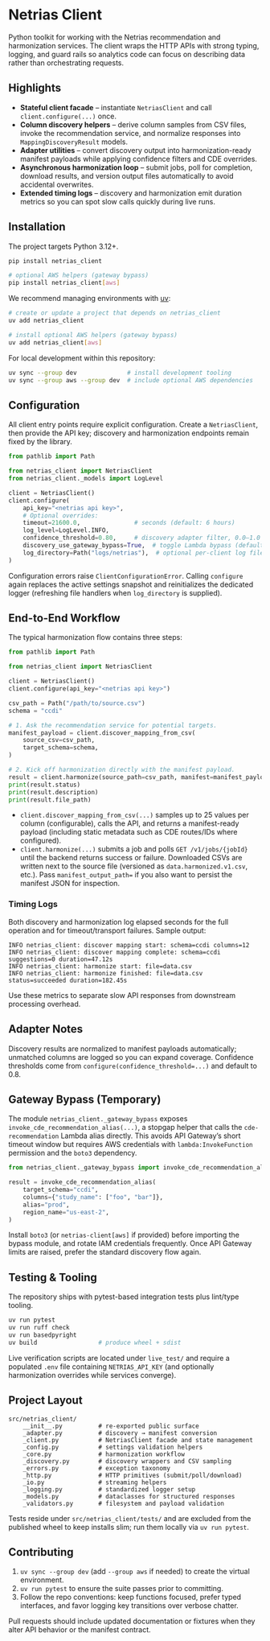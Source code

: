 # Netrias Client

Python toolkit for working with the Netrias recommendation and harmonization services. The client wraps the HTTP APIs with strong typing, logging, and guard rails so analytics code can focus on describing data rather than orchestrating requests.

## Highlights
- **Stateful client facade** – instantiate `NetriasClient` and call `client.configure(...)` once.
- **Column discovery helpers** – derive column samples from CSV files, invoke the recommendation service, and normalize responses into `MappingDiscoveryResult` models.
- **Adapter utilities** – convert discovery output into harmonization-ready manifest payloads while applying confidence filters and CDE overrides.
- **Asynchronous harmonization loop** – submit jobs, poll for completion, download results, and version output files automatically to avoid accidental overwrites.
- **Extended timing logs** – discovery and harmonization emit duration metrics so you can spot slow calls quickly during live runs.

## Installation

The project targets Python 3.12+.

```bash
pip install netrias_client

# optional AWS helpers (gateway bypass)
pip install netrias_client[aws]
```

We recommend managing environments with [uv](https://github.com/astral-sh/uv):

```bash
# create or update a project that depends on netrias_client
uv add netrias_client

# install optional AWS helpers (gateway bypass)
uv add netrias_client[aws]
```

For local development within this repository:

```bash
uv sync --group dev              # install development tooling
uv sync --group aws --group dev  # include optional AWS dependencies
```

## Configuration

All client entry points require explicit configuration. Create a `NetriasClient`, then provide the API key; discovery and harmonization endpoints remain fixed by the library.

```python
from pathlib import Path

from netrias_client import NetriasClient
from netrias_client._models import LogLevel

client = NetriasClient()
client.configure(
    api_key="<netrias api key>",
    # Optional overrides:
    timeout=21600.0,               # seconds (default: 6 hours)
    log_level=LogLevel.INFO,
    confidence_threshold=0.80,     # discovery adapter filter, 0.0–1.0
    discovery_use_gateway_bypass=True,  # toggle Lambda bypass (default: True)
    log_directory=Path("logs/netrias"),  # optional per-client log files
)
```

Configuration errors raise `ClientConfigurationError`. Calling `configure` again replaces the active settings snapshot and reinitializes the dedicated logger (refreshing file handlers when `log_directory` is supplied).

## End-to-End Workflow

The typical harmonization flow contains three steps:

```python
from pathlib import Path

from netrias_client import NetriasClient

client = NetriasClient()
client.configure(api_key="<netrias api key>")

csv_path = Path("/path/to/source.csv")
schema = "ccdi"

# 1. Ask the recommendation service for potential targets.
manifest_payload = client.discover_mapping_from_csv(
    source_csv=csv_path,
    target_schema=schema,
)

# 2. Kick off harmonization directly with the manifest payload.
result = client.harmonize(source_path=csv_path, manifest=manifest_payload)
print(result.status)
print(result.description)
print(result.file_path)
```

- `client.discover_mapping_from_csv(...)` samples up to 25 values per column (configurable), calls the API, and returns a manifest-ready payload (including static metadata such as CDE routes/IDs where configured).
- `client.harmonize(...)` submits a job and polls `GET /v1/jobs/{jobId}` until the backend returns success or failure. Downloaded CSVs are written next to the source file (versioned as `data.harmonized.v1.csv`, etc.). Pass `manifest_output_path=` if you also want to persist the manifest JSON for inspection.

### Timing Logs

Both discovery and harmonization log elapsed seconds for the full operation and for timeout/transport failures. Sample output:

```
INFO netrias_client: discover mapping start: schema=ccdi columns=12
INFO netrias_client: discover mapping complete: schema=ccdi suggestions=0 duration=47.12s
INFO netrias_client: harmonize start: file=data.csv
INFO netrias_client: harmonize finished: file=data.csv status=succeeded duration=182.45s
```

Use these metrics to separate slow API responses from downstream processing overhead.

## Adapter Notes

Discovery results are normalized to manifest payloads automatically; unmatched columns are logged so you can expand coverage. Confidence thresholds come from `configure(confidence_threshold=...)` and default to 0.8.

## Gateway Bypass (Temporary)

The module `netrias_client._gateway_bypass` exposes `invoke_cde_recommendation_alias(...)`, a stopgap helper that calls the `cde-recommendation` Lambda alias directly. This avoids API Gateway’s short timeout window but requires AWS credentials with `lambda:InvokeFunction` permission and the `boto3` dependency.

```python
from netrias_client._gateway_bypass import invoke_cde_recommendation_alias

result = invoke_cde_recommendation_alias(
    target_schema="ccdi",
    columns={"study_name": ["foo", "bar"]},
    alias="prod",
    region_name="us-east-2",
)
```

Install `boto3` (or `netrias-client[aws]` if provided) before importing the bypass module, and rotate IAM credentials frequently. Once API Gateway limits are raised, prefer the standard discovery flow again.

## Testing & Tooling

The repository ships with pytest-based integration tests plus lint/type tooling.


```bash
uv run pytest
uv run ruff check
uv run basedpyright
uv build                 # produce wheel + sdist
```

Live verification scripts are located under `live_test/` and require a populated `.env` file containing `NETRIAS_API_KEY` (and optionally harmonization overrides while services converge).

## Project Layout

```
src/netrias_client/
    __init__.py          # re-exported public surface
    _adapter.py          # discovery → manifest conversion
    _client.py           # NetriasClient facade and state management
    _config.py           # settings validation helpers
    _core.py             # harmonization workflow
    _discovery.py        # discovery wrappers and CSV sampling
    _errors.py           # exception taxonomy
    _http.py             # HTTP primitives (submit/poll/download)
    _io.py               # streaming helpers
    _logging.py          # standardized logger setup
    _models.py           # dataclasses for structured responses
    _validators.py       # filesystem and payload validation
```

Tests reside under `src/netrias_client/tests/` and are excluded from the published wheel to keep installs slim; run them locally via `uv run pytest`.

## Contributing

1. `uv sync --group dev` (add `--group aws` if needed) to create the virtual environment.
2. `uv run pytest` to ensure the suite passes prior to committing.
3. Follow the repo conventions: keep functions focused, prefer typed interfaces, and favor logging key transitions over verbose chatter.

Pull requests should include updated documentation or fixtures when they alter API behavior or the manifest contract.
